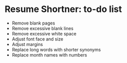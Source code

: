 # Resume Shortner: to-do list

* Remove blank pages
* Remove excessive blank lines
* Remove excessive white space
* Adjust font face and size 
* Adjust margins
* Replace long words with shorter synonyms
* Replace month names with numbers
